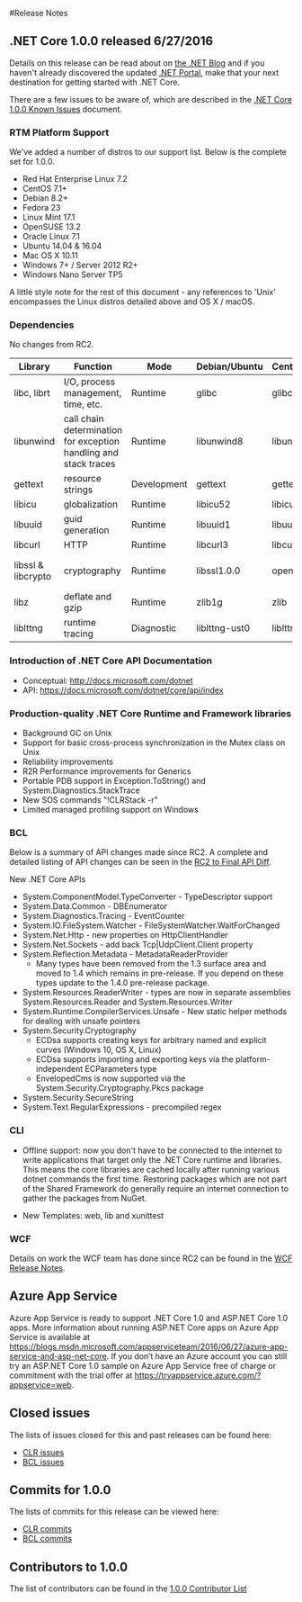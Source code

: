 #Release Notes

## .NET Core 1.0.0 released 6/27/2016

Details on this release can be read about on
[the .NET Blog](https://blogs.msdn.microsoft.com/dotnet/2016/06/27/announcing-net-core-1-0) and if you haven't already discovered the updated [.NET Portal](http://go.microsoft.com/fwlink/?LinkID=798306), make that your next destination for getting started with .NET Core.

There are a few issues to be aware of, which are described in the [.NET Core 1.0.0 Known Issues](known-issues-1.0.0.md) document.

### RTM Platform Support

We've added a number of distros to our support list. Below is the complete set for 1.0.0.

* Red Hat Enterprise Linux 7.2
* CentOS 7.1+
* Debian 8.2+
* Fedora 23
* Linux Mint 17.1
* OpenSUSE 13.2
* Oracle Linux 7.1
* Ubuntu 14.04 & 16.04
* Mac OS X 10.11
* Windows 7+ / Server 2012 R2+
* Windows Nano Server TP5

A little style note for the rest of this document - any references to 'Unix' encompasses the Linux distros detailed above and OS X / macOS.

### Dependencies

No changes from RC2.

| Library             | Function                                                         | Mode          |Debian/Ubuntu  | CentOS/RHEL   | OS X                  |
| ------------------- | ---------------------------------------------------------------- | ------------- | ------------- | ------------- | --------------------- |
| libc, librt         | I/O, process management, time, etc.                              | Runtime       | glibc         | glibc         | Part of OS            |
| libunwind           | call chain determination for exception handling and stack traces | Runtime       | libunwind8    | libunwind     | Part of OS            |
| gettext             | resource strings                                                 | Development   | gettext       | gettext       | n/a                   |
| libicu              | globalization                                                    | Runtime       | libicu52      | libicu        | Part of OS            |
| libuuid             | guid generation                                                  | Runtime       | libuuid1      | libuuid       | Part of OS            |
| libcurl             | HTTP                                                             | Runtime       | libcurl3      | libcurl       | Part of OS            |
| libssl & libcrypto  | cryptography                                                     | Runtime       | libssl1.0.0   | openssl-libs  | Openssl from homebrew |
| libz                | deflate and gzip                                                 | Runtime       | zlib1g        |zlib           | Part of OS            |
| liblttng            | runtime tracing                                                  | Diagnostic    | liblttng-ust0 | liblttng-ust0 | n/a                   |

### Introduction of .NET Core API Documentation

* Conceptual: http://docs.microsoft.com/dotnet
* API: https://docs.microsoft.com/dotnet/core/api/index

### Production-quality .NET Core Runtime and Framework libraries

* Background GC on Unix
* Support for basic cross-process synchronization in the Mutex class on Unix
* Reliability improvements
* R2R Performance improvements for Generics
* Portable PDB support in Exception.ToString() and System.Diagnostics.StackTrace
* New SOS commands "!CLRStack -r"
* Limited managed profiling support on Windows

### BCL

Below is a summary of API changes made since RC2. A complete and detailed listing of API changes can be seen in the [RC2 to Final API Diff](RC2-Final_API_diff.md).

New .NET Core APIs

* System.ComponentModel.TypeConverter - TypeDescriptor support
* System.Data.Common - DBEnumerator
* System.Diagnostics.Tracing - EventCounter
* System.IO.FileSystem.Watcher - FileSystemWatcher.WaitForChanged
* System.Net.Http - new properties on HttpClientHandler
* System.Net.Sockets - add back Tcp|UdpClient.Client property
* System.Reflection.Metadata - MetadataReaderProvider
	* Many types have been removed from the 1.3 surface area and moved to 1.4 which remains in pre-release.  If you depend on these types update to the 1.4.0 pre-release package.
* System.Resources.ReaderWriter - types are now in separate assemblies System.Resources.Reader and System.Resources.Writer
* System.Runtime.CompilerServices.Unsafe - New static helper methods for dealing with unsafe pointers
* System.Security.Cryptography
    * ECDsa supports creating keys for arbitrary named and explicit curves (Windows 10, OS X, Linux)
	* ECDsa supports importing and exporting keys via the platform-independent ECParameters type
    * EnvelopedCms is now supported via the System.Security.Cryptography.Pkcs package
* System.Security.SecureString
* System.Text.RegularExpressions - precompiled regex

### CLI

* Offline support: now you don't have to be connected to the internet to write applications that target only the .NET Core runtime and libraries. This means the core libraries are cached locally after running various dotnet commands the first time. Restoring packages which are not part of the Shared Framework do generally require an internet connection to gather the packages from NuGet.

* New Templates: web, lib and xunittest

### WCF

Details on work the WCF team has done since RC2 can be found in the [WCF Release Notes](https://github.com/dotnet/wcf/releases/tag/v1.0.0).

## Azure App Service

Azure App Service is ready to support .NET Core 1.0 and ASP.NET Core 1.0 apps. More information about running ASP.NET Core apps on Azure App Service is available at <https://blogs.msdn.microsoft.com/appserviceteam/2016/06/27/azure-app-service-and-asp-net-core>. If you don’t have an Azure account you can still try an ASP.NET Core 1.0 sample on Azure App Service free of charge or commitment with the trial offer at <https://tryappservice.azure.com/?appservice=web>.

## Closed issues

The lists of issues closed for this and past releases can be found here:

* [CLR issues](https://github.com/dotnet/coreclr/issues?q=is%3Aissue+no%3Amilestone+is%3Aclosed)
* [BCL issues](https://github.com/dotnet/corefx/issues?q=is%3Aissue+no%3Amilestone+is%3Aclosed)

## Commits for 1.0.0

The lists of commits for this release can be viewed here:

* [CLR commits](https://github.com/dotnet/coreclr/commits/release/1.0.0)
* [BCL commits](https://github.com/dotnet/corefx/commits/release/1.0.0)

## Contributors to 1.0.0

The list of contributors can be found in the [1.0.0 Contributor List](1.0.0-contributor-list.md)
